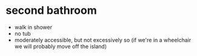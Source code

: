 <h1>second bathroom</h1>
<ul>
  <li>walk in shower</li>
  <li>no tub</li>
  <li>moderately accessible, but not excessively so (if we're in a wheelchair we will probably move off the island)</li>
</ul>
  
